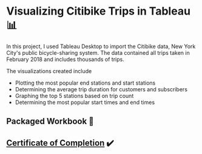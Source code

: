 # Visualizing Citibike Trips in Tableau 📊

In this project, I used Tableau Desktop to import the Citibike data, New York City's public bicycle-sharing system. The data contained all trips taken in February 2018 and includes thousands of trips.

The visualizations created include
- Plotting the most popular end stations and start stations
- Determining the average trip duration for customers and subscribers
- Graphing the top 5 stations based on trip count
- Determining the most popular start times and end times

## Packaged Workbook 📔


## [Certificate of Completion](https://github.com/englands/Tableau/blob/main/Coursera%20Project%20Network/Visualizing%20Citibike%20Trips/Coursera%20Visualizing%20Citibike%20Trips.pdf) ✔️

